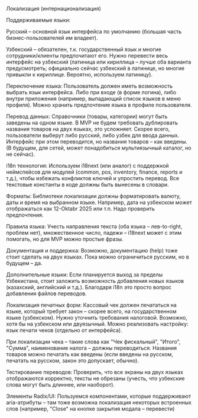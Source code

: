 Локализация (интернационализация)

Поддерживаемые языки:

Русский – основной язык интерфейса по умолчанию (большая часть бизнес-пользователей им владеет).

Узбекский – обязателен, т.к. государственный язык и многие сотрудники/клиенты предпочитают его. Нужно перевести весь интерфейс на узбекский (латиница или кириллица – лучше оба варианта предусмотреть; официально сейчас узбекский в латинице, но многие привыкли к кириллице. Вероятно, используем латиницу).

Переключение языка: Пользователь должен иметь возможность выбрать язык интерфейса. Либо при входе (в форме логина), либо внутри приложения (например, выпадающий список языков в меню профиля). Можно хранить предпочтение языка в профиле пользователя.

Перевод данных: Справочники (товары, категории) могут быть заведены на одном языке. В MVP не будем требовать дублировать названия товаров на двух языках, это усложняет. Скорее всего, пользователи выберут либо русский, либо узбек для ввода данных. Интерфейс при этом переводится, но названия товаров – как введены. (В будущем, для сетей, может понадобиться мультиязычный каталог, но не сейчас).

i18n технология: Используем i18next (или аналог) с поддержкой неймспейсов для модулей (common, pos, inventory, finance, reports и т.д.), чтобы избежать конфликтов ключей и упростить перевод. Все текстовые константы в коде должны быть вынесены в словари.

Форматы: Библиотеки локализации должны форматировать валюту, даты и время на выбранном языке. Например, дата на узбекском может отображаться как 12-Oktabr 2025 или т.п. Надо проверить предпочтения.

Правила языка: Учесть направления текста (оба языка – лев-to-right, проблем нет), множественное число, падежи – i18next может с этим помогать, но для MVP можно простые фразы.

Документация и поддержка: Возможно, документацию (help) тоже стоит сделать на двух языках. Пока можно ограничиться русским, но в будущем – да.

Дополнительные языки: Если планируется выход за пределы Узбекистана, стоит заложить возможность добавления новых языков (казахский, английский и т.д.). Благодаря i18n это просто вопрос добавления файлов переводов.

Локализация печатных форм: Кассовый чек должен печататься на языке, который требует закон – скорее всего, на государственном языке (узбекском). Нужно уточнить требования налоговой. Возможно, хотя бы на узбекском или двуязычный. Можно реализовать настройку: язык печати чеков (отдельно от интерфейса).

При локализации чека – такие слова как "Чек фискальный", "Итого", "Сумма", наименование налога – должны переводиться. Названия товаров можно печатать как введены (если введены на русском, печатать на русском, закон это допускает, обычно).

Тестирование переводов: Проверить, что все экраны на двух языках отображаются корректно, тексты не обрезаны (учесть, что узбекские слова могут быть длиннее, или наоборот).

Элементы Radix/UI: Пользуемся компонентами, которые поддерживают aria-атрибуты – там тоже возможна локализация некоторых встроенных слов (например, "Close" на кнопке закрытия модала – перевести)